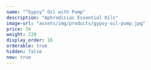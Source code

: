```yaml
---
name: "“Gypsy” Oil with Pump"
description: "Aphrodisiac Essential Oils"
image-url: "assets/img/products/gypsy-oil-pump.jpg"
price: 34
weight: 220
display_order: 16
orderable: true
hidden: false
new: true
---
```

